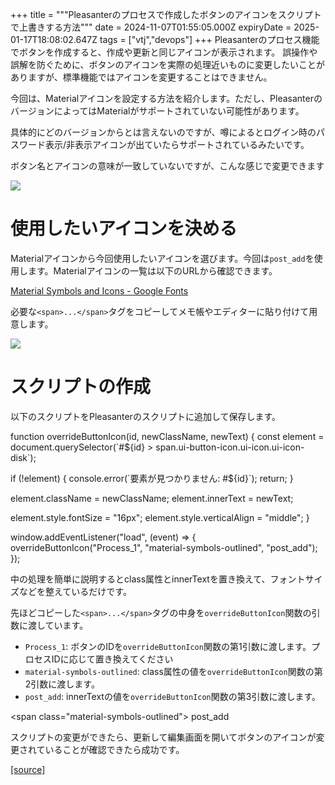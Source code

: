 +++
title = """Pleasanterのプロセスで作成したボタンのアイコンをスクリプトで上書きする方法"""
date = 2024-11-07T01:55:05.000Z
expiryDate = 2025-01-17T18:08:02.647Z
tags = ["vtj","devops"]
+++
Pleasanterのプロセス機能でボタンを作成すると、作成や更新と同じアイコンが表示されます。 誤操作や誤解を防ぐために、ボタンのアイコンを実際の処理近いものに変更したいことがありますが、標準機能ではアイコンを変更することはできません。

今回は、Materialアイコンを設定する方法を紹介します。ただし、PleasanterのバージョンによってはMaterialがサポートされていない可能性があります。

具体的にどのバージョンからとは言えないのですが、噂によるとログイン時のパスワード表示/非表示アイコンが出ていたらサポートされているみたいです。

ボタン名とアイコンの意味が一致していないですが、こんな感じで変更できます

![](https://cdn-ak.f.st-hatena.com/images/fotolife/v/virtualtech/20241107/20241107105510.png)

使用したいアイコンを決める
=============

Materialアイコンから今回使用したいアイコンを選びます。今回は`post_add`を使用します。Materialアイコンの一覧は以下のURLから確認できます。

[Material Symbols and Icons - Google Fonts](https://fonts.google.com/icons)

必要な`<span>...</span>`タグをコピーしてメモ帳やエディターに貼り付けて用意します。

![](https://cdn-ak.f.st-hatena.com/images/fotolife/v/virtualtech/20241107/20241107105506.png)

スクリプトの作成
========

以下のスクリプトをPleasanterのスクリプトに追加して保存します。

function overrideButtonIcon(id, newClassName, newText) {
  const element \= document.querySelector(\`#${id} > span.ui-button-icon.ui-icon.ui-icon-disk\`);

  if (!element) {
    console.error(\`要素が見つかりません: #${id}\`);
    return;
  }
    
  element.className \= newClassName;
  element.innerText \= newText;

  element.style.fontSize \= "16px";
  element.style.verticalAlign \= "middle";
}
  
window.addEventListener("load", (event) \=> {
  overrideButtonIcon("Process\_1", "material-symbols-outlined", "post\_add");
});

中の処理を簡単に説明するとclass属性とinnerTextを置き換えて、フォントサイズなどを整えているだけです。

先ほどコピーした`<span>...</span>`タグの中身を`overrideButtonIcon`関数の引数に渡しています。

*   `Process_1`: ボタンのIDを`overrideButtonIcon`関数の第1引数に渡します。プロセスIDに応じて置き換えてください
*   `material-symbols-outlined`: class属性の値を`overrideButtonIcon`関数の第2引数に渡します。
*   `post_add`: innerTextの値を`overrideButtonIcon`関数の第3引数に渡します。

<span class\="material-symbols-outlined"\>
post\_add
</span>

スクリプトの変更ができたら、更新して編集画面を開いてボタンのアイコンが変更されていることが確認できたら成功です。

[[source]](https://devops-blog.virtualtech.jp/entry/20241107/1730944505)
